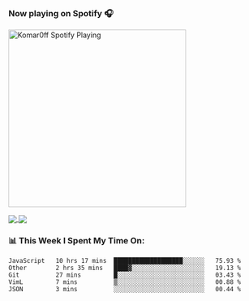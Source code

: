 ### Now playing on Spotify 🎧

[<img src="https://spotify-playing-puce.vercel.app/api/spotify" alt="Komar0ff Spotify Playing" width="350" />](https://open.spotify.com/user/s6zkxrrclsh72vtvdrqm8ttji)

<a href="https://github.com/Komar0ff/Komar0ff">
  <img align="center" src="https://github-readme-stats.vercel.app/api?username=Komar0ff&count_private=true&show_icons=true&line_height=27&count_private=true&theme=graywhite" />
</a>

<a href="https://github.com/Komar0ff?tab=repositories">
  <img align="center" src="https://github-readme-stats.vercel.app/api/top-langs/?username=Komar0ff&hide=css,html&theme=graywhite" />
</a>

### 📊 This Week I Spent My Time On:
<!--START_SECTION:waka-->
```text
JavaScript   10 hrs 17 mins  ███████████████████░░░░░░   75.93 % 
Other        2 hrs 35 mins   ████▓░░░░░░░░░░░░░░░░░░░░   19.13 % 
Git          27 mins         █░░░░░░░░░░░░░░░░░░░░░░░░   03.43 % 
VimL         7 mins          ▒░░░░░░░░░░░░░░░░░░░░░░░░   00.88 % 
JSON         3 mins          ░░░░░░░░░░░░░░░░░░░░░░░░░   00.44 % 
```
<!--END_SECTION:waka-->
